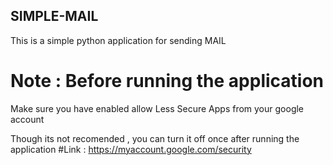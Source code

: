 ## SIMPLE-MAIL
This is a simple python application for sending MAIL
# Note : Before running the application 
Make sure you have enabled allow Less Secure Apps from your google account

Though its not recomended , you can turn it off once after running the application
#Link : https://myaccount.google.com/security
